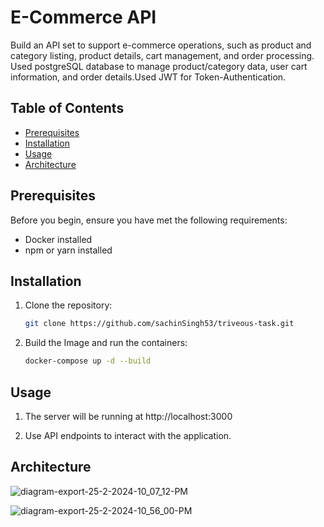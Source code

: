 # E-Commerce API

Build an API set to support e-commerce operations, such as product and category listing, product details, cart management, and order processing. Used  postgreSQL database to manage product/category data, user cart information, and order details.Used JWT for Token-Authentication. 
## Table of Contents

- [Prerequisites](#prerequisites)
- [Installation](#installation)
- [Usage](#usage)
- [Architecture](#architecture)


## Prerequisites

Before you begin, ensure you have met the following requirements:

- Docker installed
- npm or yarn installed

## Installation

1. Clone the repository:

   ```bash
   git clone https://github.com/sachinSingh53/triveous-task.git
   
   
2. Build the Image and run the containers:

   ```bash
   docker-compose up -d --build

## Usage

1. The server will be running at http://localhost:3000

2. Use API endpoints to interact with the application.


## Architecture

![diagram-export-25-2-2024-10_07_12-PM](https://github.com/sachinSingh53/triveous-task/assets/96944676/bc2ecfeb-23b0-478b-a4d3-b1dff8189925)

![diagram-export-25-2-2024-10_56_00-PM](https://github.com/sachinSingh53/triveous-task/assets/96944676/e6436c73-629d-4c30-8471-0c3e5c596725)




